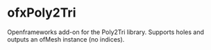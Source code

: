 ofxPoly2Tri
===========

Openframeworks add-on for the Poly2Tri library.
Supports holes and outputs an ofMesh instance (no indices).
